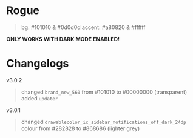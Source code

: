 # **Rogue**

> bg: #101010 & #0d0d0d
> accent: #a80820 & #ffffff

**ONLY WORKS WITH DARK MODE ENABLED!**


# **Changelogs**

v3.0.2
> changed `brand_new_560` from #101010 to #00000000 (transparent)
> added `updater`

v3.0.1
> changed `drawablecolor_ic_sidebar_notifications_off_dark_24dp` colour from #282828 to #868686 (lighter grey)
